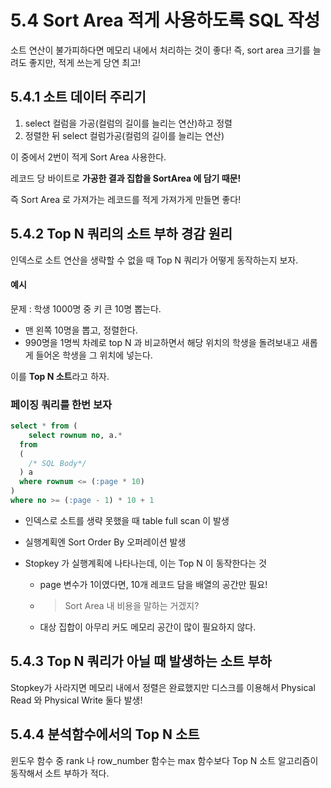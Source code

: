 # 5.4 Sort Area 적게 사용하도록 SQL 작성

소트 연산이 불가피하다면 메모리 내에서 처리하는 것이 좋다!
즉, sort area 크기를 늘려도 좋지만, 적게 쓰는게 당연 최고!



## 5.4.1 소트 데이터 주리기

1. select 컬럼을 가공(컬럼의 길이를 늘리는 연산)하고 정렬
2. 정렬한 뒤 select 컬럼가공(컬럼의 길이를 늘리는 연산)

이 중에서 2번이 적게 Sort Area 사용한다.

레코드 당 바이트로 **가공한 결과 집합을 SortArea 에 담기 때문!**

즉 Sort Area 로 가져가는 레코드를 적게 가져가게 만들면 좋다!



## 5.4.2 Top N 쿼리의 소트 부하 경감 원리

인덱스로 소트 연산을 생략할 수 없을 때 Top N 쿼리가 어떻게 동작하는지 보자.

#### 예시

문제 : 학생 1000명 중 키 큰 10명 뽑는다.

- 맨 왼쪽 10명을 뽑고, 정렬한다.
- 990명을 1명씩 차례로 top N 과 비교하면서 해당 위치의 학생을 돌려보내고 새롭게 들어온 학생을 그 위치에 넣는다.

이를 **Top N 소트**라고 하자.

### 페이징 쿼리를 한번 보자

```sql
select * from (
	select rownum no, a.* 
  from 
  (
  	/* SQL Body*/
  ) a
  where rownum <= (:page * 10)
)
where no >= (:page - 1) * 10 + 1
```

- 인덱스로 소트를 생략 못했을 때 table full scan 이 발생

- 실행계획엔 Sort Order By 오퍼레이션 발생

- Stopkey 가 실행계획에 나타나는데, 이는 Top N 이 동작한다는 것

  - page 변수가 1이였다면, 10개 레코드 담을 배열의 공간만 필요!

  - > Sort Area 내 비용을 말하는 거겠지?

  - 대상 집합이 아무리 커도 메모리 공간이 많이 필요하지 않다.

  

## 5.4.3 Top N 쿼리가 아닐 때 발생하는 소트 부하

Stopkey가 사라지면 메모리 내에서 정렬은 완료했지만 디스크를 이용해서 Physical Read 와 Physical Write 둘다 발생!



## 5.4.4 분석함수에서의 Top N 소트

윈도우 함수 중 rank 나 row_number 함수는 max 함수보다 Top N 소트 알고리즘이 동작해서 소트 부하가 적다.

